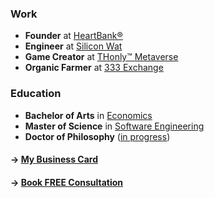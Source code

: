 ### Work

- **Founder** at [HeartBank®](https://heartbank.org)
- **Engineer** at [Silicon Wat](https://siliconwat.com)
- **Game Creator** at [THonly™ Metaverse](https://thonly.net)
- **Organic Farmer** at [333 Exchange](https://333.eco)

### Education

- **Bachelor of Arts** in [Economics](mailto:thonly@ucla.edu)
- **Master of Science** in [Software Engineering](mailto:thonly@csu.fullerton.edu)
- **Doctor of Philosophy** ([in progress](mailto:thonly@hawaii.edu))

#### &rarr; [My Business Card](https://me.thonly.org)
#### &rarr; [Book FREE Consultation](https://calendly.com/thonly/consultation)

